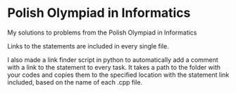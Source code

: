 # Polish Olympiad in Informatics
My solutions to problems from the Polish Olympiad in Informatics

Links to the statements are included in every single file.

I also made a link finder script in python to automatically add a comment with a link to the statement to every task.
It takes a path to the folder with your codes and copies them to the specified location with the statement link included, based on the name of each .cpp file.

